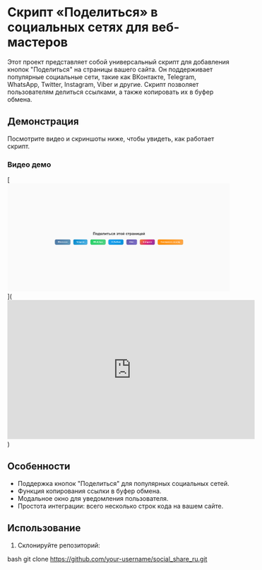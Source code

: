 # Скрипт «Поделиться» в социальных сетях для веб-мастеров

Этот проект представляет собой универсальный скрипт для добавления кнопок "Поделиться" на страницы вашего сайта. Он поддерживает популярные социальные сети, такие как ВКонтакте, Telegram, WhatsApp, Twitter, Instagram, Viber и другие. Скрипт позволяет пользователям делиться ссылками, а также копировать их в буфер обмена.

## Демонстрация

Посмотрите видео и скриншоты ниже, чтобы увидеть, как работает скрипт.

### Видео демо

[![Пример видео](https://raw.githubusercontent.com/SerGioPlay01/social_share_ru/refs/heads/main/screen.png)](<iframe width="560" height="315" src="https://www.youtube.com/embed/AGHDYAAqOJE?si=R5r2H2Z_PzTSwm9t" title="YouTube video player" frameborder="0" allow="accelerometer; autoplay; clipboard-write; encrypted-media; gyroscope; picture-in-picture; web-share" referrerpolicy="strict-origin-when-cross-origin" allowfullscreen></iframe>)


## Особенности

- Поддержка кнопок "Поделиться" для популярных социальных сетей.
- Функция копирования ссылки в буфер обмена.
- Модальное окно для уведомления пользователя.
- Простота интеграции: всего несколько строк кода на вашем сайте.

## Использование

1. Склонируйте репозиторий:

bash
   git clone https://github.com/your-username/social_share_ru.git
   
